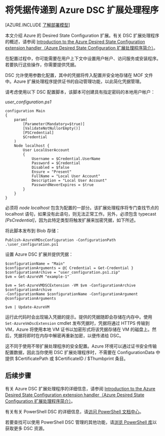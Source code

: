 <properties
   pageTitle="使用 DSC 将凭据传递到 Azure | Azure"
   description="概述如何使用 PowerShell Desired State Configuration 安全地将凭据传递给 Azure 虚拟机"
   services="virtual-machines-windows"
   documentationCenter=""
   authors="zjalexander"
   manager="timlt"
   editor=""
   tags="azure-service-management,azure-resource-manager"
   keywords=""/>

<tags
	ms.service="virtual-machines-windows"
	ms.date="01/25/2016"
	wacn.date=""/>

# 将凭据传递到 Azure DSC 扩展处理程序 #

[AZURE.INCLUDE [了解部署模型](../includes/learn-about-deployment-models-both-include.md)]

本文介绍 Azure 的 Desired State Configuration 扩展。有关 DSC 扩展处理程序的概述，请参阅 [Introduction to the Azure Desired State Configuration extension handler（Azure Desired State Configuration 扩展处理程序简介）](/documentation/articles/virtual-machines-windows-extensions-dsc-overview)。

在配置过程中，你可能需要在用户上下文中设置用户帐户、访问服务或安装程序。若要执行这些操作，你需要提供凭据。

DSC 允许使用参数化配置，其中的凭据将传入配置并安全地存储在 MOF 文件中。Azure 扩展处理程序提供证书的自动管理功能，以此简化凭据管理。

请考虑使用以下 DSC 配置脚本，该脚本可创建具有指定密码的本地用户帐户：

*user\_configuration.ps1*

	configuration Main
	{
	    param(
	        [Parameter(Mandatory=$true)]
	        [ValidateNotNullorEmpty()]
	        [PSCredential]
	        $Credential
	    )    
	    Node localhost {       
	        User LocalUserAccount
	        {
	            Username = $Credential.UserName
	            Password = $Credential
	            Disabled = $false
	            Ensure = "Present"
	            FullName = "Local User Account"
	            Description = "Local User Account"
	            PasswordNeverExpires = $true
	        } 
	    }  
	} 

必须将 *node localhost* 包含为配置的一部分。该扩展处理程序将专门查找节点的 localhost 语句，如果没有此语句，则无法正常工作。另外，必须包含 typecast *[PsCredential]*，因为此特定类型将触发扩展来加密凭据，如下所述。

将此脚本发布到 Blob 存储：

`Publish-AzureVMDscConfiguration -ConfigurationPath .\user_configuration.ps1`

设置 Azure DSC 扩展并提供凭据：

	$configurationName = "Main"
	$configurationArguments = @{ Credential = Get-Credential }
	$configurationArchive = "user_configuration.ps1.zip"
	$vm = Get-AzureVM "example-1"
	 
	$vm = Set-AzureVMDSCExtension -VM $vm -ConfigurationArchive $configurationArchive 
	-ConfigurationName $configurationName -ConfigurationArgument @configurationArguments
	 
	$vm | Update-AzureVM

运行此代码时会出现输入凭据的提示。提供的凭据随即会存储在内存中。使用 `Set-AzureVmDscExtension` cmdlet 发布凭据时，凭据将通过 HTTPS 传输到 VM，Azure 将使用本地 VM 证书以加密形式将该凭据存储在 VM 的磁盘上。然后，凭据将即时在内存中解密再重新加密，以便传递给 DSC。

这不同于使用不带扩展处理程序的安全配置。Azure 环境可以通过证书安全传输配置数据，因此当你使用 DSC 扩展处理程序时，不需要在 ConfigurationData 中提供 $CertificatePath 或 $CertificateID / $Thumbprint 条目。


## 后续步骤 ##

有关 Azure DSC 扩展处理程序的详细信息，请参阅 [Introduction to the Azure Desired State Configuration extension handler（Azure Desired State Configuration 扩展处理程序简介）](/documentation/articles/virtual-machines-windows-extensions-dsc-overview)。

有关有关 PowerShell DSC 的详细信息，请[访问 PowerShell 文档中心](https://msdn.microsoft.com/powershell/dsc/overview)。

若要查找可以使用 PowerShell DSC 管理的其他功能，请[浏览 PowerShell 库](https://www.powershellgallery.com/packages?q=DscResource&x=0&y=0)以获取更多 DSC 资源。
<!---HONumber=Mooncake_0503_2016-->